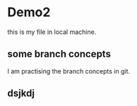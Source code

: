 # Demo2

this is my file in local machine.

## some branch concepts

I am practising the branch concepts in git.

## dsjkdj
